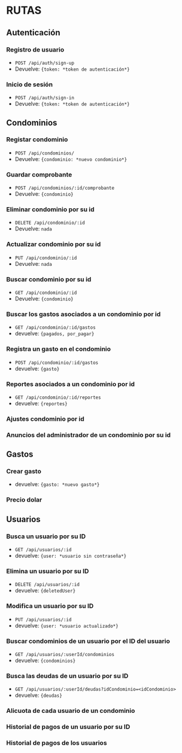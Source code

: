 # RUTAS

## Autenticación

### Registro de usuario
* `POST /api/auth/sign-up`
* Devuelve: `{token: *token de autenticación*}`

### Inicio de sesión
* `POST /api/auth/sign-in`
* Devuelve: `{token: *token de autenticación*}`

## Condominios

### Registar condominio
* `POST /api/condominios/`
* Devuelve: `{condominio: *nuevo condominio*}`

### Guardar comprobante
* `POST /api/condominios/:id/comprobante`
* Devuelve: `{condominio}`

### Eliminar condominio por su id
* `DELETE /api/condominio/:id`
* Devuelve: `nada`

### Actualizar condominio por su id
* `PUT /api/condominio/:id`
* Devuelve: `nada`

### Buscar condominio por su id
* `GET /api/condominio/:id`
* Devuelve: `{condominio}`

### Buscar los gastos asociados a un condominio por id
* `GET /api/condominio/:id/gastos`
* devuelve: `{pagados, por_pagar}`

### Registra un gasto en el condominio
* `POST /api/condominio/:id/gastos`
* devuelve: `{gasto}`

### Reportes asociados a un condominio por id
* `GET /api/condominio/:id/reportes`
* devuelve: `{reportes}`

### Ajustes condominio por id

### Anuncios del administrador de un condominio por su id

## Gastos

### Crear gasto
* devuelve: `{gasto: *nuevo gasto*}`

### Precio dolar

## Usuarios

### Busca un usuario por su ID
* `GET /api/usuarios/:id`
* devuelve: `{user: *usuario sin contraseña*}`

### Elimina un usuario por su ID
* `DELETE /api/usuarios/:id`
* devuelve: `{deletedUser}`

### Modifica un usuario por su ID
* `PUT /api/usuarios/:id`
* devuelve: `{user: *usuario actualizado*}`

### Buscar condominios de un usuario por el ID del usuario
* `GET /api/usuarios/:userId/condominios`
* devuelve: `{condominios}`

### Busca las deudas de un usuario por su ID
* `GET /api/usuarios/:userId/deudas?idCondominio=<idCondominio>`
* devuelve: `{deudas}`

### Alicuota de cada usuario de un condominio

### Historial de pagos de un usuario por su ID

### Historial de pagos de los usuarios